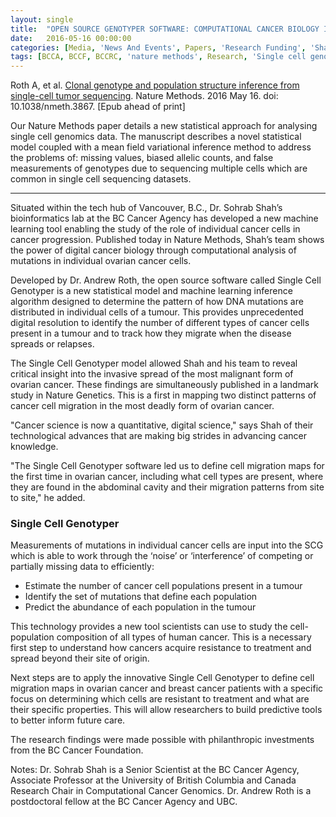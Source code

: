 ```yaml
---
layout: single
title:  "OPEN SOURCE GENOTYPER SOFTWARE: COMPUTATIONAL CANCER BIOLOGY IN THE DIGITAL AGE"
date:   2016-05-16 00:00:00
categories: [Media, 'News And Events', Papers, 'Research Funding', 'Shah Lab']
tags: [BCCA, BCCF, BCCRC, 'nature methods', Research, 'Single cell genotyper', Software, 'Sohrab Shah', statistics]
---
```


Roth A, et al. [Clonal genotype and population structure inference from single-cell tumor sequencing](http://www.nature.com/nmeth/journal/v13/n7/full/nmeth.3867.html). Nature Methods. 2016 May 16. doi: 10.1038/nmeth.3867. [Epub ahead of print]

Our Nature Methods paper details a new statistical approach for analysing single cell genomics data. The manuscript describes a novel statistical model coupled with a mean field variational inference method to address the problems of: missing values, biased allelic counts, and false measurements of genotypes due to sequencing multiple cells which are common in single cell sequencing datasets.

___

Situated within the tech hub of Vancouver, B.C., Dr. Sohrab Shah’s bioinformatics lab at the BC Cancer Agency has developed a new machine learning tool enabling the study of the role of individual cancer cells in cancer progression. Published today in Nature Methods, Shah’s team shows the power of digital cancer biology through computational analysis of mutations in individual ovarian cancer cells.

Developed by Dr. Andrew Roth, the open source software called Single Cell Genotyper is a new statistical model and machine learning inference algorithm designed to determine the pattern of how DNA mutations are distributed in individual cells of a tumour. This provides unprecedented digital resolution to identify the number of different types of cancer cells present in a tumour and to track how they migrate when the disease spreads or relapses.

The Single Cell Genotyper model allowed Shah and his team to reveal critical insight into the invasive spread of the most malignant form of ovarian cancer. These findings are simultaneously published in a landmark study in Nature Genetics. This is a first in mapping two distinct patterns of cancer cell migration in the most deadly form of ovarian cancer.

"Cancer science is now a quantitative, digital science," says Shah of their technological advances that are making big strides in advancing cancer knowledge.

"The Single Cell Genotyper software led us to define cell migration maps for the first time in ovarian cancer, including what cell types are present, where they are found in the abdominal cavity and their migration patterns from site to site," he added.

### Single Cell Genotyper
Measurements of mutations in individual cancer cells are input into the SCG which is able to work through the ‘noise’ or ‘interference’ of competing or partially missing data to efficiently:

* Estimate the number of cancer cell populations present in a tumour
* Identify the set of mutations that define each population
* Predict the abundance of each population in the tumour

This technology provides a new tool scientists can use to study the cell-population composition of all types of human cancer. This is a necessary first step to understand how cancers acquire resistance to treatment and spread beyond their site of origin.

Next steps are to apply the innovative Single Cell Genotyper to define cell migration maps in ovarian cancer and breast cancer patients with a specific focus on determining which cells are resistant to treatment and what are their specific properties. This will allow researchers to build predictive tools to better inform future care.

The research findings were made possible with philanthropic investments from the BC Cancer Foundation.

Notes: Dr. Sohrab Shah is a Senior Scientist at the BC Cancer Agency, Associate Professor at the University of British Columbia and Canada Research Chair in Computational Cancer Genomics.  Dr. Andrew Roth is a postdoctoral fellow at the BC Cancer Agency and UBC.
